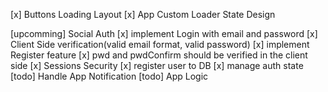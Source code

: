 [x] Buttons Loading Layout
[x] App Custom Loader State Design

<!-- Auth Todos -->

[upcomming] Social Auth
[x] implement Login with email and password
[x] Client Side verification(valid email format, valid password)
[x] implement Register feature
[x] pwd and pwdConfirm should be verified in the client side
[x] Sessions Security
[x] register user to DB
[x] manage auth state
[todo] Handle App Notification
[todo] App Logic
